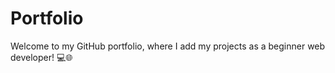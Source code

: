 # Portfolio
Welcome to my GitHub portfolio, where I add my projects as a beginner web developer! 💻🌐
